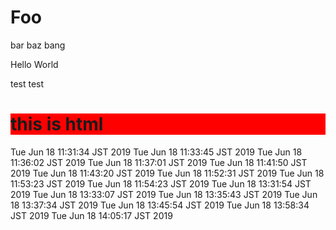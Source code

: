 # Foo

bar baz bang

Hello World

test test

<h1 style="background-color:#f00">this is html</h1>
Tue Jun 18 11:31:34 JST 2019
Tue Jun 18 11:33:45 JST 2019
Tue Jun 18 11:36:02 JST 2019
Tue Jun 18 11:37:01 JST 2019
Tue Jun 18 11:41:50 JST 2019
Tue Jun 18 11:43:20 JST 2019
Tue Jun 18 11:52:31 JST 2019
Tue Jun 18 11:53:23 JST 2019
Tue Jun 18 11:54:23 JST 2019
Tue Jun 18 13:31:54 JST 2019
Tue Jun 18 13:33:07 JST 2019
Tue Jun 18 13:35:43 JST 2019
Tue Jun 18 13:37:34 JST 2019
Tue Jun 18 13:45:54 JST 2019
Tue Jun 18 13:58:34 JST 2019
Tue Jun 18 14:05:17 JST 2019
